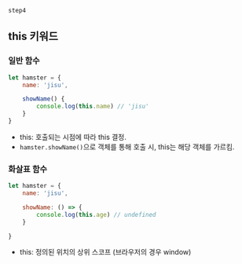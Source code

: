 `step4`

## this 키워드
### 일반 함수
```js
let hamster = {
	name: 'jisu',

	showName() {
		console.log(this.name) // 'jisu'
	}
}
```
- this: 호출되는 시점에 따라 this 결정.
- `hamster.showName()`으로 객체를 통해 호출 시, this는 해당 객체를 가르킴.

### 화살표 함수
```js
let hamster = {
	name: 'jisu',

	showName: () => {
		console.log(this.age) // undefined
	}

}
```
- this: 정의된 위치의 상위 스코프 (브라우저의 경우 window)


